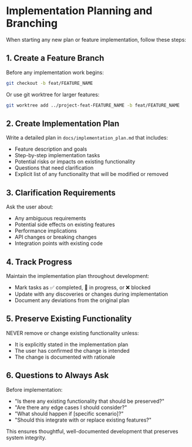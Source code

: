 # Implementation Planning and Branching

When starting any new plan or feature implementation, follow these steps:

## 1. Create a Feature Branch
Before any implementation work begins:
```bash
git checkout -b feat/FEATURE_NAME
```
Or use git worktree for larger features:
```bash
git worktree add ../project-feat-FEATURE_NAME -b feat/FEATURE_NAME
```

## 2. Create Implementation Plan
Write a detailed plan in `docs/implementation_plan.md` that includes:
- Feature description and goals
- Step-by-step implementation tasks
- Potential risks or impacts on existing functionality
- Questions that need clarification
- Explicit list of any functionality that will be modified or removed

## 3. Clarification Requirements
Ask the user about:
- Any ambiguous requirements
- Potential side effects on existing features
- Performance implications
- API changes or breaking changes
- Integration points with existing code

## 4. Track Progress
Maintain the implementation plan throughout development:
- Mark tasks as ✅ completed, 🔄 in progress, or ❌ blocked
- Update with any discoveries or changes during implementation
- Document any deviations from the original plan

## 5. Preserve Existing Functionality
NEVER remove or change existing functionality unless:
- It is explicitly stated in the implementation plan
- The user has confirmed the change is intended
- The change is documented with rationale

## 6. Questions to Always Ask
Before implementation:
- "Is there any existing functionality that should be preserved?"
- "Are there any edge cases I should consider?"
- "What should happen if [specific scenario]?"
- "Should this integrate with or replace existing features?"

This ensures thoughtful, well-documented development that preserves system integrity.